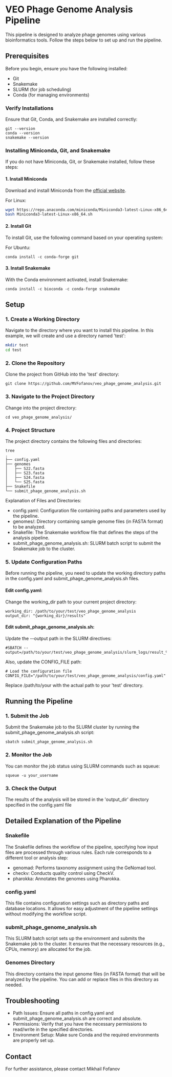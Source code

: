 
# VEO Phage Genome Analysis Pipeline

This pipeline is designed to analyze phage genomes using various bioinformatics tools. Follow the steps below to set up and run the pipeline.

## Prerequisites

Before you begin, ensure you have the following installed:
- Git
- Snakemake
- SLURM (for job scheduling)
- Conda (for managing environments)

### Verify Installations
Ensure that Git, Conda, and Snakemake are installed correctly:

```
git --version
conda --version
snakemake --version
```


### Installing Miniconda, Git, and Snakemake

If you do not have Miniconda, Git, or Snakemake installed, follow these steps:

#### 1. Install Miniconda

Download and install Miniconda from the [official website](https://docs.conda.io/en/latest/miniconda.html).

For Linux:

```bash
wget https://repo.anaconda.com/miniconda/Miniconda3-latest-Linux-x86_64.sh
bash Miniconda3-latest-Linux-x86_64.sh
```

#### 2. Install Git
To install Git, use the following command based on your operating system:

For Ubuntu:
```commandline
conda install -c conda-forge git
```

#### 3. Install Snakemake
With the Conda environment activated, install Snakemake:

```
conda install -c bioconda -c conda-forge snakemake
```

## Setup

### 1. Create a Working Directory

Navigate to the directory where you want to install this pipeline. In this example, we will create and use a directory named 'test':

```bash
mkdir test
cd test
```

### 2. Clone the Repository
Clone the project from GitHub into the 'test' directory:
```
git clone https://github.com/MVFofanov/veo_phage_genome_analysis.git
```

### 3. Navigate to the Project Directory
Change into the project directory:

```
cd veo_phage_genome_analysis/
```

### 4. Project Structure
The project directory contains the following files and directories:

```
tree
.
├── config.yaml
├── genomes
│   ├── S22.fasta
│   ├── S23.fasta
│   ├── S24.fasta
│   └── S25.fasta
├── Snakefile
└── submit_phage_genome_analysis.sh
```

Explanation of Files and Directories:
- config.yaml: Configuration file containing paths and parameters used by the pipeline.
- genomes/: Directory containing sample genome files (in FASTA format) to be analyzed.
- Snakefile: The Snakemake workflow file that defines the steps of the analysis pipeline.
- submit_phage_genome_analysis.sh: SLURM batch script to submit the Snakemake job to the cluster.

### 5. Update Configuration Paths
Before running the pipeline, you need to update the working directory paths in the config.yaml and submit_phage_genome_analysis.sh files.

#### Edit config.yaml:
Change the working_dir path to your current project directory:

```
working_dir: /path/to/your/test/veo_phage_genome_analysis
output_dir: "{working_dir}/results"
```
#### Edit submit_phage_genome_analysis.sh:
Update the --output path in the SLURM directives:

```
#SBATCH --output=/path/to/your/test/veo_phage_genome_analysis/slurm_logs/result_%x.%j.txt
```
Also, update the CONFIG_FILE path:

```
# Load the configuration file
CONFIG_FILE="/path/to/your/test/veo_phage_genome_analysis/config.yaml"
```
Replace /path/to/your with the actual path to your 'test' directory.

## Running the Pipeline
### 1. Submit the Job
Submit the Snakemake job to the SLURM cluster by running the submit_phage_genome_analysis.sh script:

```
sbatch submit_phage_genome_analysis.sh
```
### 2. Monitor the Job
You can monitor the job status using SLURM commands such as squeue:

```
squeue -u your_username
```
### 3. Check the Output
The results of the analysis will be stored in the 'output_dir' directory specified in the config.yaml file

## Detailed Explanation of the Pipeline
### Snakefile
The Snakefile defines the workflow of the pipeline, specifying how input files are processed through various rules. Each rule corresponds to a different tool or analysis step:

- genomad: Performs taxonomy assignment using the GeNomad tool.
- checkv: Conducts quality control using CheckV.
- pharokka: Annotates the genomes using Pharokka. 
### config.yaml
This file contains configuration settings such as directory paths and database locations. It allows for easy adjustment of the pipeline settings without modifying the workflow script.

### submit_phage_genome_analysis.sh
This SLURM batch script sets up the environment and submits the Snakemake job to the cluster. It ensures that the necessary resources (e.g., CPUs, memory) are allocated for the job.

### Genomes Directory
This directory contains the input genome files (in FASTA format) that will be analyzed by the pipeline. You can add or replace files in this directory as needed.

## Troubleshooting
- Path Issues: Ensure all paths in config.yaml and submit_phage_genome_analysis.sh are correct and absolute.
- Permissions: Verify that you have the necessary permissions to read/write in the specified directories.
- Environment Setup: Make sure Conda and the required environments are properly set up.
## Contact
For further assistance, please contact Mikhail Fofanov
